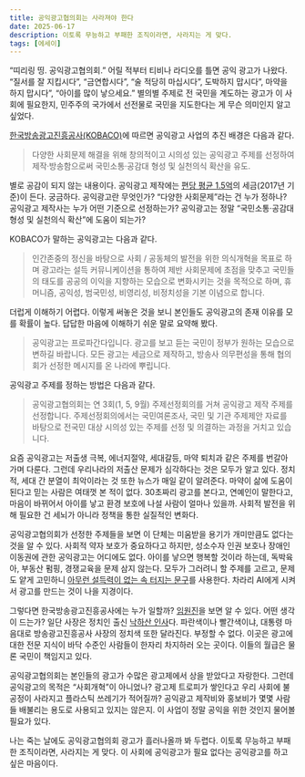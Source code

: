 ```yaml
---
title: 공익광고협의회는 사라져야 한다
date: 2025-06-17
description: 이토록 무능하고 부패한 조직이라면, 사라지는 게 맞다.
tags: [에세이]
---
```


“띠리링 띵. 공익광고협의회.” 어릴 적부터 티비나 라디오를 틀면 공익 광고가 나왔다. “질서를 잘 지킵시다”, “금연합시다”, “술 적당히 마십시다”, 도박하지 맙시다”, 마약을 하지 맙시다”, “아이를 많이 낳으세요.” 별의별 주제로 전 국민을 계도하는 광고가 이 사회에 필요한지, 민주주의 국가에서 선전물로 국민을 지도한다는 게 무슨 의미인지 알고 싶었다.

[한국방송광고진흥공사(KOBACO)](https://www.kobaco.co.kr/site/main/file/download/uu/69b09eac3b69416096918a40b733cf2b?downGubun=flexerViewer)에 따르면 공익광고 사업의 추진 배경은 다음과 같다.

> 다양한 사회문제 해결을 위해 창의적이고 시의성 있는 공익광고 주제를 선정하여 제작·방송함으로써 국민소통·공감대 형성 및 실천의식 확산을 유도.

별로 공감이 되지 않는 내용이다. 공익광고 제작에는 [편당 평균 1.5억](https://blog.naver.com/kcc1335/221034406670)의 세금(2017년 기준)이 든다. 궁금하다. 공익광고란 무엇인가? “다양한 사회문제”라는 건 누가 정하나? 공익광고 제작사는 누가 어떤 기준으로 선정하는가? 공익광고는 정말 “국민소통·공감대 형성 및 실천의식 확산”에 도움이 되는가?

KOBACO가 말하는 공익광고는 다음과 같다.

> 인간존중의 정신을 바탕으로 사회 / 공동체의 발전을 위한 의식개혁을 목표로 하며 광고라는 설득 커뮤니케이션을 통하여 제반 사회문제에 초점을 맞추고 국민들의 태도를 공공의 이익을 지향하는 모습으로 변화시키는 것을 목적으로 하며, 휴머니즘, 공익성, 범국민성, 비영리성, 비정치성을 기본 이념으로 합니다.

더럽게 이해하기 어렵다. 이렇게 써놓은 것을 보니 본인들도 공익광고의 존재 이유를 모를 확률이 높다. 답답한 마음에 이해하기 쉬운 말로 요약해 봤다.

> 공익광고는 프로파간다입니다. 광고를 보고 듣는 국민이 정부가 원하는 모습으로 변하길 바랍니다. 모든 광고는 세금으로 제작하고, 방송사 의무편성을 통해 협의회가 선정한 메시지를 온 나라에 뿌립니다.

공익광고 주제를 정하는 방법은 다음과 같다.

> 공익광고협의회는 연 3회(1, 5, 9월) 주제선정회의를 거쳐 공익광고 제작 주제를 선정합니다. 주제선정회의에서는 국민여론조사, 국민 및 기관 주제제안 자료를 바탕으로 전국민 대상 시의성 있는 주제를 선정 및 의결하는 과정을 거치고 있습니다.

요즘 공익광고는 저출생 극복, 에너지절약, 세대갈등, 마약 퇴치과 같은 주제를 번갈아 가며 다룬다. 그런데 우리나라의 저출산 문제가 심각하다는 것은 모두가 알고 있다. 정치적, 세대 간 분열이 최악이라는 것 또한 뉴스가 매일 같이 알려준다. 마약이 삶에 도움이 된다고 믿는 사람은 여태껏 본 적이 없다. 30초짜리 광고를 본다고, 연예인이 말한다고, 마음이 바뀌어서 아이를 낳고 환경 보호에 나설 사람이 얼마나 있을까. 사회적 발전을 위해 필요한 건 세뇌가 아니라 정책을 통한 실질적인 변화다.

공익광고협의회가 선정한 주제들을 보면 이 단체는 미움받을 용기가 개미만큼도 없다는 것을 알 수 있다. 사회적 약자 보호가 중요하다고 하지만, 성소수자 인권 보호나 장애인 이동권에 관한 공익광고는 어디에도 없다. 아이를 낳으면 행복할 것이라 하는데, 독박육아, 부동산 펌핑, 경쟁교육을 문제 삼지 않는다. 모두가 그러려니 할 주제를 고르고, 문제도 얕게 고민하니 [아무런 설득력이 없는 속 터지는 문구](https://www.kobaco.co.kr/site/main/archive/advertising/5/14533?cp=1&pageSize=8&sortDirection=DESC&arcUse=true&arcCategory=5&metaCode1=broadcast&adtDefaultYear=false)를 사용한다. 차라리 AI에게 시켜서 광고를 만드는 것이 나을 지경이다.

그렇다면 한국방송광고진흥공사에는 누가 일할까? [임원진](https://www.kobaco.co.kr/site/main/content/org_officer)을 보면 알 수 있다. 어떤 생각이 드는가? 일단 사장은 정치인 출신 [낙하산 인사](https://www.mediatoday.co.kr/news/articleView.html?idxno=317860)다. 파란색이나 빨간색이냐, 대통령 마음대로 방송광고진흥공사 사장의 정치색 또한 달라진다. 부정할 수 없다. 이곳은 광고에 대한 전문 지식이 바닥 수준인 사람들이 한자리 차지하러 오는 곳이다. 이들의 월급은 물론 국민이 책임지고 있다.

공익광고협의회는 본인들의 광고가 수많은 광고제에서 상을 받았다고 자랑한다. 그런데 공익광고의 목적은 “사회개혁”이 아니었나? 광고제 트로피가 쌓인다고 우리 사회에 불공정이 사라지고 플라스틱 쓰레기가 적어질까? 공익광고 제작비와 홍보비가 몇몇 사람들 배불리는 용도로 사용되고 있지는 않은지. 이 사업이 정말 공익을 위한 것인지 물어볼 필요가 있다.

나는 죽는 날에도 공익광고협의회 광고가 흘러나올까 봐 두렵다. 이토록 무능하고 부패한 조직이라면, 사라지는 게 맞다. 이 사회에 공익광고가 필요 없다는 공익광고를 하고 싶은 마음이다.